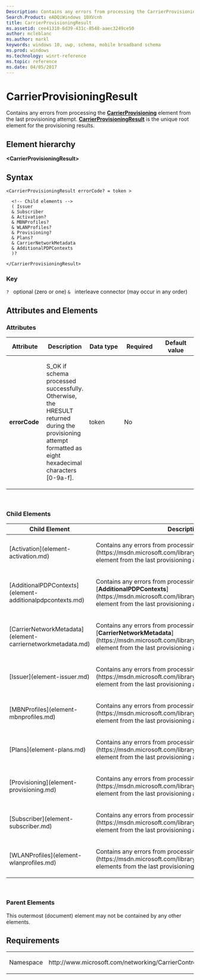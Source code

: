 ```yaml
---
Description: Contains any errors from processing the CarrierProvisioning element from the last provisioning attempt. 
Search.Product: eADQiWindows 10XVcnh
title: CarrierProvisioningResult
ms.assetid: cee41310-6d39-431c-8548-aaec3249ce50
author: mcleblanc
ms.author: markl
keywords: windows 10, uwp, schema, mobile broadband schema
ms.prod: windows
ms.technology: winrt-reference
ms.topic: reference
ms.date: 04/05/2017
---
```


# CarrierProvisioningResult


Contains any errors from processing the [**CarrierProvisioning**](https://msdn.microsoft.com/library/windows/apps/hh868289) element from the last provisioning attempt. [**CarrierProvisioningResult**](https://msdn.microsoft.com/library/windows/apps/hh868380) is the unique root element for the provisioning results.

## Element hierarchy

**&lt;CarrierProvisioningResult&gt;**

## Syntax

``` syntax
<CarrierProvisioningResult errorCode? = token >

  <!-- Child elements -->
  ( Issuer
  & Subscriber
  & Activation?
  & MBNProfiles?
  & WLANProfiles?
  & Provisioning?
  & Plans?
  & CarrierNetworkMetadata
  & AdditionalPDPContexts
  )?

</CarrierProvisioningResult>
```

### Key

`?`   optional (zero or one)
`&`   interleave connector (may occur in any order)

## Attributes and Elements


### Attributes

<table>
<colgroup>
<col width="20%" />
<col width="20%" />
<col width="20%" />
<col width="20%" />
<col width="20%" />
</colgroup>
<thead>
<tr class="header">
<th>Attribute</th>
<th>Description</th>
<th>Data type</th>
<th>Required</th>
<th>Default value</th>
</tr>
</thead>
<tbody>
<tr class="odd">
<td><strong>errorCode</strong></td>
<td><p>S_OK if schema processed successfully. Otherwise, the HRESULT returned during the provisioning attempt formatted as eight hexadecimal characters [0-9a-f].</p></td>
<td>token</td>
<td>No</td>
<td></td>
</tr>
</tbody>
</table>

 

### Child Elements

<table>
<colgroup>
<col width="50%" />
<col width="50%" />
</colgroup>
<thead>
<tr class="header">
<th>Child Element</th>
<th>Description</th>
</tr>
</thead>
<tbody>
<tr class="odd">
<td>[Activation](element-activation.md)</td>
<td><p>Contains any errors from processing the [<strong>Activation</strong>](https://msdn.microsoft.com/library/windows/apps/hh868285) element from the last provisioning attempt.</p></td>
</tr>
<tr class="even">
<td>[AdditionalPDPContexts](element-additionalpdpcontexts.md)</td>
<td><p>Contains any errors from processing the [<strong>AdditionalPDPContexts</strong>](https://msdn.microsoft.com/library/windows/apps/dn393994) element from the last provisioning attempt.</p></td>
</tr>
<tr class="odd">
<td>[CarrierNetworkMetadata](element-carriernetworkmetadata.md)</td>
<td><p>Contains any errors from processing the [<strong>CarrierNetworkMetadata</strong>](https://msdn.microsoft.com/library/windows/apps/dn393998) element from the last provisioning attempt.</p></td>
</tr>
<tr class="even">
<td>[Issuer](element-issuer.md)</td>
<td><p>Contains any errors from processing the [<strong>CarrierId</strong>](https://msdn.microsoft.com/library/windows/apps/hh868288) element from the last provisioning attempt.</p></td>
</tr>
<tr class="odd">
<td>[MBNProfiles](element-mbnprofiles.md)</td>
<td><p>Contains any errors from processing the [<strong>MBNProfiles</strong>](https://msdn.microsoft.com/library/windows/apps/hh868295) element from the last provisioning attempt.</p></td>
</tr>
<tr class="even">
<td>[Plans](element-plans.md)</td>
<td><p>Contains any errors from processing the [<strong>Plans</strong>](https://msdn.microsoft.com/library/windows/apps/hh868299) element from the last provisioning attempt.</p></td>
</tr>
<tr class="odd">
<td>[Provisioning](element-provisioning.md)</td>
<td><p>Contains any errors from processing the [<strong>Provisioning</strong>](https://msdn.microsoft.com/library/windows/apps/hh868300) element from the last provisioning attempt.</p></td>
</tr>
<tr class="even">
<td>[Subscriber](element-subscriber.md)</td>
<td><p>Contains any errors from processing the [<strong>SubscriberId</strong>](https://msdn.microsoft.com/library/windows/apps/hh868305) element from the last provisioning attempt.</p></td>
</tr>
<tr class="odd">
<td>[WLANProfiles](element-wlanprofiles.md)</td>
<td><p>Contains any errors from processing the [<strong>WLANProfile</strong>](https://msdn.microsoft.com/library/windows/apps/hh868422) elements from the last provisioning attempt.</p></td>
</tr>
</tbody>
</table>

 

### Parent Elements

This outermost (document) element may not be contained by any other elements.

## Requirements

<table>
<colgroup>
<col width="50%" />
<col width="50%" />
</colgroup>
<tbody>
<tr class="odd">
<td><p>Namespace</p></td>
<td><p>http://www.microsoft.com/networking/CarrierControlResults/v2</p></td>
</tr>
</tbody>
</table>

 

 



